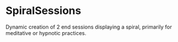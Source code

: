 # SpiralSessions
Dynamic creation of 2 end sessions displaying a spiral, primarily for meditative or hypnotic practices.
